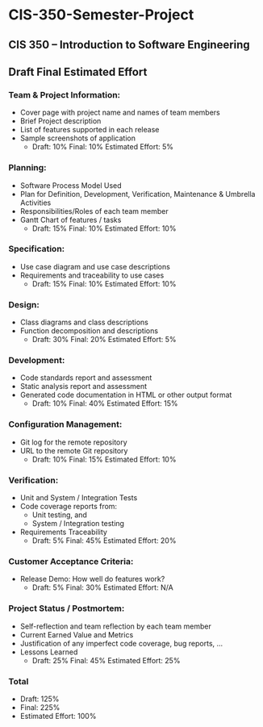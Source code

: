 # CIS-350-Semester-Project
## CIS 350 – Introduction to Software Engineering

## Draft Final Estimated Effort

### Team & Project Information:
- Cover page with project name and names of team members
- Brief Project description
- List of features supported in each release
- Sample screenshots of application
  - Draft: 10% Final: 10% Estimated Effort: 5%

### Planning:
- Software Process Model Used
- Plan for Definition, Development, Verification, Maintenance & Umbrella Activities
- Responsibilities/Roles of each team member
- Gantt Chart of features / tasks
  - Draft: 15% Final: 10% Estimated Effort: 10%

### Specification:
- Use case diagram and use case descriptions
- Requirements and traceability to use cases
  - Draft: 15% Final: 10% Estimated Effort: 10%

### Design:
- Class diagrams and class descriptions
- Function decomposition and descriptions
  - Draft: 30% Final: 20% Estimated Effort: 5%

### Development:
- Code standards report and assessment
- Static analysis report and assessment
- Generated code documentation in HTML or other output format
  - Draft: 10% Final: 40% Estimated Effort: 15%

### Configuration Management:
- Git log for the remote repository
- URL to the remote Git repository
  - Draft: 10% Final: 15% Estimated Effort: 10%

### Verification:
- Unit and System / Integration Tests
- Code coverage reports from:
  - Unit testing, and
  - System / Integration testing
- Requirements Traceability
  - Draft: 5% Final: 45% Estimated Effort: 20%

### Customer Acceptance Criteria:
- Release Demo: How well do features work?
  - Draft: 5% Final: 30% Estimated Effort: N/A

### Project Status / Postmortem:
- Self-reflection and team reflection by each team member
- Current Earned Value and Metrics
- Justification of any imperfect code coverage, bug reports, ...
- Lessons Learned
  - Draft: 25% Final: 45% Estimated Effort: 25%

### Total
- Draft: 125% 
- Final: 225% 
- Estimated Effort: 100%
